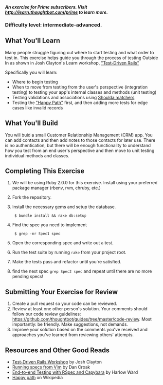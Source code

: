 ***An exercise for Prime subscribers. Visit http://learn.thoughtbot.com/prime to learn more.***

### Difficulty level: intermediate-advanced.

## What You'll Learn

Many people struggle figuring out where to start testing and what order to test
in. This exercise helps guide you through the process of testing Outside In as
shown in Josh Clayton's Learn workshop, ["Test-Driven Rails"](https://learn.thoughtbot.com/workshops/18-test-driven-rail)

Specifically you will learn:

* Where to begin testing
* When to move from testing from the user's perspective (integration testing) to
  testing your app's internal classes and methods (unit testing)
* Testing validations and associations using [Shoulda
  matchers](https://github.com/thoughtbot/shoulda-matchers)
* Testing the ["Happy Path"](http://en.wikipedia.org/wiki/Happy_path) first, and then adding more tests for edge cases like
  invalid records

## What You'll Build

You will buid a small Customer Relationship Management (CRM) app. You can add
contacts and then add notes to those contacts for later use. There is no
authentication, but there will be enough functionality to understand how you
test from an end user's perspective and then move to unit testing individual
methods and classes.

## Completing This Exercise

1. We will be using Ruby 2.0.0 for this exercise. Install using your preferred
   package manager (rbenv, rvm, chruby, etc.)
2. Fork the repository.
3. Install the necessary gems and setup the database.

        $ bundle install && rake db:setup

4. Find the spec you need to implement

        $ grep -nr Spec1 spec

5. Open the corresponding spec and write out a test.
6. Run the test suite by running `rake` from your project root.
7. Make the tests pass and refactor until you're satisfied.
8. find the next spec `grep Spec2 spec` and repeat until there are no more pending specs!

## Submitting Your Exercise for Review

1. Create a pull request so your code can be reviewed.
2. Review at least one other person's solution. Your comments should follow our
   code review guidelines:
   https://github.com/thoughtbot/guides/tree/master/code-review. Most importantly:
   be friendly. Make suggestions, not demands.
3. Improve your solution based on the comments you've received and approaches
   you've learned from reviewing others' attempts.

## Resources and Other Good Reads

* [Test-Driven Rails Workshop](https://learn.thoughtbot.com/workshops/18-test-driven-rail) by Josh Clayton
* [Running specs from Vim](http://robots.thoughtbot.com/post/57444559280/running-specs-from-vim) by Dan Croak
* [End-to-end Testing with RSpec and Capybara](http://robots.thoughtbot.com/post/33771089985/rspec-integration-tests-with-capybara) by Harlow Ward
* [Happy path](http://en.wikipedia.org/wiki/Happy_path) on Wikipedia
